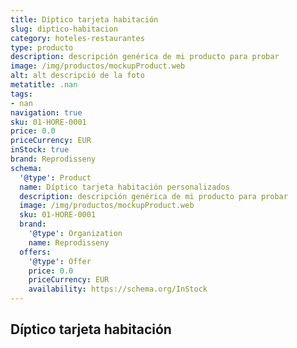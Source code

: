 ```yaml
---
title: Díptico tarjeta habitación
slug: diptico-habitacion
category: hoteles-restaurantes
type: producto
description: descripción genérica de mi producto para probar
image: /img/productos/mockupProduct.web
alt: alt descripció de la foto
metatitle: .nan
tags:
- nan
navigation: true
sku: 01-HORE-0001
price: 0.0
priceCurrency: EUR
inStock: true
brand: Reprodisseny
schema:
  '@type': Product
  name: Díptico tarjeta habitación personalizados
  description: descripción genérica de mi producto para probar
  image: /img/productos/mockupProduct.web
  sku: 01-HORE-0001
  brand:
    '@type': Organization
    name: Reprodisseny
  offers:
    '@type': Offer
    price: 0.0
    priceCurrency: EUR
    availability: https://schema.org/InStock
---
```


## Díptico tarjeta habitación


